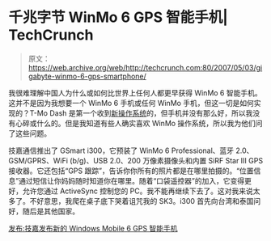 # 千兆字节 WinMo 6 GPS 智能手机| TechCrunch

> 原文：<https://web.archive.org/web/http://techcrunch.com:80/2007/05/03/gigabyte-winmo-6-gps-smartphone/>

我很难理解中国人为什么或如何比世界上任何人都更早获得 WinMo 6 智能手机。这并不是因为我想要一个 WinMo 6 手机或任何 WinMo 手机，但这一切是如何实现的？T-Mo Dash 是第一个收到[新操作系统](https://web.archive.org/web/20151006172210/http://crunchgear.com/2007/05/03/t-mobile-dash-users-please-report-to-your-minders/)的，但手机并没有那么好，所以我没有心碎或什么的。但是我知道有些人确实喜欢 WinMo 操作系统，所以我为他们问了这些问题。

技嘉通信推出了 GSmart i300，它预装了 WinMo 6 Professional、蓝牙 2.0、GSM/GPRS、WiFi (b/g)、USB 2.0、200 万像素摄像头和内置 SiRF Star III GPS 接收器。它还包括“GPS 跟踪”，告诉你你所有的照片都是在哪里拍摄的。“位置信息”通过短信让你妈妈随时知道你在哪里。随着“口袋遥控器”的加入，它变得更好，允许您通过 ActiveSync 控制您的 PC。我不能再继续下去了。这对我来说太多了。不好意思，我爬在桌子底下哭着诅咒我的 SK3。i300 首先向台湾和泰国问好，随后是其他国家。

[发布:技嘉发布新的 Windows Mobile 6 GPS 智能手机](https://web.archive.org/web/20151006172210/http://www.theunwired.net/?itemid=3809)